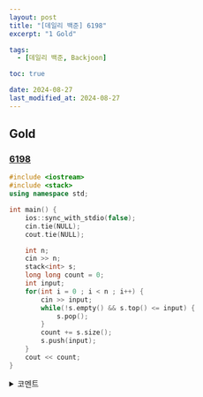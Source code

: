 ```yaml
---
layout: post
title: "[데일리 백준] 6198"
excerpt: "1 Gold"

tags:
  - [데일리 백준, Backjoon]

toc: true

date: 2024-08-27
last_modified_at: 2024-08-27
---
```

## Gold
### [6198][def]

```c++
#include <iostream>
#include <stack>
using namespace std;

int main() {
    ios::sync_with_stdio(false);
    cin.tie(NULL);
    cout.tie(NULL);

    int n;
    cin >> n;
    stack<int> s;
    long long count = 0;
    int input;
    for(int i = 0 ; i < n ; i++) {
        cin >> input;
        while(!s.empty() && s.top() <= input) {
            s.pop();
        }
        count += s.size();
        s.push(input);
    }
    cout << count;
}
```

<details>
<summary>코멘트</summary>
<div markdown="1">

- 스택을 활용한 문제

</div>
</details>

[def]: https://www.acmicpc.net/problem/6198